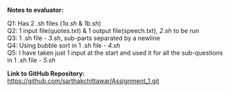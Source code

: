 **Notes to evaluator:**

Q1: Has 2 .sh files (*1a.sh* & *1b.sh*) \
Q2: 1 input file(quotes.txt) & 1 output file(speech.txt), *2.sh* to be run \
Q3: 1 .sh file - *3.sh*, sub-parts separated by a newline \
Q4: Using bubble sort in 1 .sh file - *4.sh* \
Q5: I have taken just 1 input at the start and used it for all the sub-questions in 1 .sh file - *5.sh*

**Link to GitHub Repository:** https://github.com/sarthakchittawar/Assignment_1.git